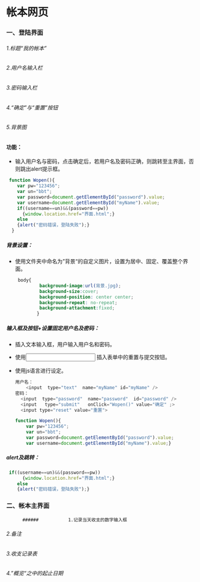 # 帐本网页 

### 一、登陆界面  

######         1.标题“我的帐本”  

######         2.用户名输入栏  

######         3.密码输入栏  

######         4.“确定”与“重置”按钮  

######         5.背景图  

####  功能：

* 输入用户名与密码，点击确定后，若用户名及密码正确，则跳转至主界面，否则跳出alert提示框。  

```javascript
 function Wopen(){
    var pw="123456";
    var un="bbt";
    var password=document.getElementById("password").value;
    var username=document.getElementById("myName").value;
    if((username==un)&&(password==pw))
      {window.location.href="界面.html";}
    else
    {alert("密码错误，登陆失败");}
  }
```

##### 背景设置：

* 使用文件夹中命名为”背景“的自定义图片，设置为居中、固定、覆盖整个界面。  

  ```css
   body{
           background-image:url(背景.jpg);
           background-size:cover;
           background-position: center center;
           background-repeat: no-repeat;
           background-attachment:fixed;
          }
  ```

#####  输入框及按钮+设置固定用户名及密码：

* 插入文本输入框，用户输入用户名和密码。

* 使用<input> 插入表单中的重置与提交按钮。 

* 使用js语言进行设定。   

  ```javascript
  用户名：
      <input  type="text"  name="myName" id="myName" />
  密码：
  	<input  type="password"  name="password"  id="password" />
  	<input   type="submit"   onClick="Wopen()" value="确定" ;>	
  	<input type="reset" value="重置">
  
  function Wopen(){
      var pw="123456";
      var un="bbt";
      var password=document.getElementById("password").value;
      var username=document.getElementById("myName").value;}
  
  ```

#####  alert及跳转：

```javascript
 if((username==un)&&(password==pw))
      {window.location.href="界面.html";}
    else
    {alert("密码错误，登陆失败");}
```





###  二、帐本主界面

          ######           1.记录当天收支的数字输入框

######           2.备注

######           3.收支记录表

######           4.”概览“之中的起止日期



